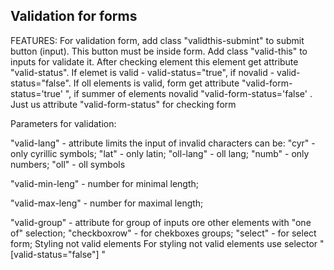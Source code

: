 Validation for forms
-------------------------------------------------------------
FEATURES:
For validation form, add class "validthis-submint" to submit button (input). This button must be inside form. Add class "valid-this" to inputs for validate it. 
After checking element this element get attribute "valid-status". If elemet is valid - valid-status="true", if novalid - valid-status="false". 
If oll elements is valid, form get attribute "valid-form-status='true' ", if summer of elements novalid "valid-form-status='false' . 
Just us attribute "valid-form-status" for checking form

Parameters for validation:

"valid-lang" - attribute limits the input of invalid characters 
can be: "cyr" - only cyrillic symbols; 
"lat" - only latin; 
"oll-lang" - oll lang; 
"numb" - only numbers; 
"oll" - oll symbols

"valid-min-leng" - number for minimal length;

"valid-max-leng" - number for maximal length;

"valid-group" - attribute for group of inputs ore other elements with "one of" selection; 
"checkboxrow" - for chekboxes groups; 
"select" - for select form;
Styling not valid elements
For styling not valid elements use selector "[valid-status="false"] "